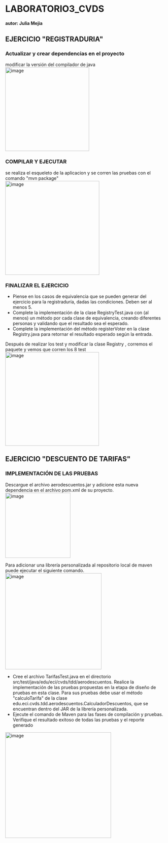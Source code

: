 # LABORATORIO3_CVDS
#### autor: Julia Mejia  

## EJERCICIO "REGISTRADURIA"  
  
### Actualizar y crear dependencias en el proyecto  
modificar la versión del compilador de java  
<img width="264" alt="image" src="https://user-images.githubusercontent.com/98657146/188341388-f62208e8-8ba7-42aa-aa35-02dfc95e1d76.png">

### COMPILAR Y EJECUTAR  
se realiza el esqueleto de la aplicacion y se corren las pruebas con el comando "mvn package"  
<img width="296" alt="image" src="https://user-images.githubusercontent.com/98657146/188341477-451439ec-3652-4d77-874a-d8823ab62acd.png">  
  
### FINALIZAR EL EJERCICIO  
*	Piense en los casos de equivalencia que se pueden generar del ejercicio para la registraduría, dadas las condiciones. Deben ser al menos 5. 
*	Complete la implementación de la clase RegistryTest.java con (al menos) un método por cada clase de equivalencia, creando diferentes personas y validando que el resultado sea el esperado. 
*	Complete la implementación del método registerVoter en la clase Registry.java para retornar el resultado esperado según la entrada.  
  
Después de realizar los test y modificar la clase Registry , corremos el paquete y vemos que corren los 8 test  
<img width="295" alt="image" src="https://user-images.githubusercontent.com/98657146/188341589-22c6c663-c30d-4894-9299-64c34b5ea80d.png">  
  
  
  
## EJERCICIO "DESCUENTO DE TARIFAS"

### IMPLEMENTACIÓN DE LAS PRUEBAS  
Descargue el archivo aerodescuentos.jar y adicione esta nueva dependencia en el archivo pom.xml de su proyecto.  
<img width="205" alt="image" src="https://user-images.githubusercontent.com/98657146/188341650-829c3294-7246-4100-aa61-231cda722f32.png">  

Para adicionar una librería personalizada al repositorio local de maven puede ejecutar el siguiente comando.  
<img width="303" alt="image" src="https://user-images.githubusercontent.com/98657146/188341670-02c389de-c174-410f-af97-c16eeee853dd.png">  

*	Cree el archivo TarifasTest.java en el directorio src/test/java/edu/eci/cvds/tdd/aerodescuentos. Realice la implementación de las pruebas propuestas en la etapa de diseño de pruebas en esta clase. Para sus pruebas debe usar el método "calculoTarifa" de la clase edu.eci.cvds.tdd.aerodescuentos.CalculadorDescuentos, que se encuentran dentro del JAR de la librería personalizada.
* Ejecute el comando de Maven para las fases de compilación y pruebas. Verifique el resultado exitoso de todas las pruebas y el reporte generado  

<img width="333" alt="image" src="https://user-images.githubusercontent.com/98657146/188341718-e00d3748-fd18-4c8c-bc3b-e53dbdeb42e3.png">

